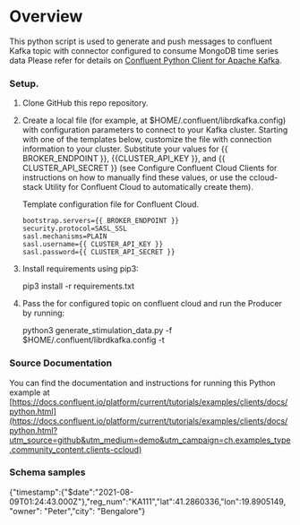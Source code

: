 # Overview
  
This python script is used to generate and push messages to confluent Kafka topic with connector configured to consume MongoDB time series data 
Please refer for details on [Confluent Python Client for Apache Kafka](https://github.com/confluentinc/confluent-kafka-python).

### Setup.
1. Clone GitHub this repo repository.

2. Create a local file (for example, at $HOME/.confluent/librdkafka.config) with configuration parameters to connect to your Kafka cluster. Starting with one of the templates below, customize the file with connection information to your cluster. Substitute your values for {{ BROKER_ENDPOINT }}, {{CLUSTER_API_KEY }}, and {{ CLUSTER_API_SECRET }} (see Configure Confluent Cloud Clients for instructions on how to manually find these values, or use the ccloud-stack Utility for Confluent Cloud to automatically create them).
    
    Template configuration file for Confluent Cloud.




       bootstrap.servers={{ BROKER_ENDPOINT }}
       security.protocol=SASL_SSL
       sasl.mechanisms=PLAIN
       sasl.username={{ CLUSTER_API_KEY }}
       sasl.password={{ CLUSTER_API_SECRET }}
   

3. Install requirements using pip3:

   
      pip3 install -r requirements.txt
   

4. Pass the <topic configured> for  configured topic on confluent cloud and run the Producer by running:


    python3 generate_stimulation_data.py   -f $HOME/.confluent/librdkafka.config -t <topic configured>

### Source Documentation

You can find the documentation and instructions for running this Python example at [https://docs.confluent.io/platform/current/tutorials/examples/clients/docs/python.html](https://docs.confluent.io/platform/current/tutorials/examples/clients/docs/python.html?utm_source=github&utm_medium=demo&utm_campaign=ch.examples_type.community_content.clients-ccloud)

### Schema samples
{"timestamp":{"$date":"2021-08-09T01:24:43.000Z"},"reg_num":"KA111","lat":41.2860336,"lon":19.8905149, "owner": "Peter","city": "Bengalore"}


